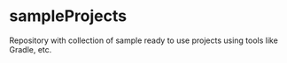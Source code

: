 # sampleProjects
Repository with collection of sample ready to use projects using tools like Gradle, etc.
